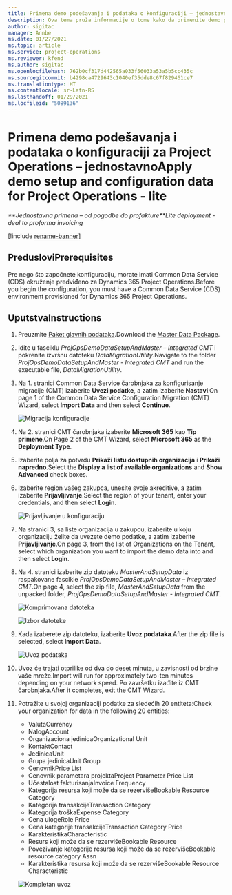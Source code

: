 ```yaml
---
title: Primena demo podešavanja i podataka o konfiguraciji – jednostavno
description: Ova tema pruža informacije o tome kako da primenite demo podešavanja i podatke o konfiguraciji za Project Operations.
author: sigitac
manager: Annbe
ms.date: 01/27/2021
ms.topic: article
ms.service: project-operations
ms.reviewer: kfend
ms.author: sigitac
ms.openlocfilehash: 762b0cf317d442565a033f56033a53a5b5cc435c
ms.sourcegitcommit: b4298ca4729643c1040ef35dde8c67f829461ce7
ms.translationtype: HT
ms.contentlocale: sr-Latn-RS
ms.lasthandoff: 01/29/2021
ms.locfileid: "5089136"
---
```

# <a name="apply-demo-setup-and-configuration-data-for-project-operations---lite"></a><span data-ttu-id="3af51-103">Primena demo podešavanja i podataka o konfiguraciji za Project Operations – jednostavno</span><span class="sxs-lookup"><span data-stu-id="3af51-103">Apply demo setup and configuration data for Project Operations - lite</span></span> 

<span data-ttu-id="3af51-104">_\*\*Jednostavna primena – od pogodbe do profakture_</span><span class="sxs-lookup"><span data-stu-id="3af51-104">_\*\*Lite deployment - deal to proforma invoicing_</span></span>

[!include [rename-banner](~/includes/cc-data-platform-banner.md)]

## <a name="prerequisites"></a><span data-ttu-id="3af51-105">Preduslovi</span><span class="sxs-lookup"><span data-stu-id="3af51-105">Prerequisites</span></span>

<span data-ttu-id="3af51-106">Pre nego što započnete konfiguraciju, morate imati Common Data Service (CDS) okruženje predviđeno za Dynamics 365 Project Operations.</span><span class="sxs-lookup"><span data-stu-id="3af51-106">Before you begin the configuration, you must have a Common Data Service (CDS) environment provisioned for Dynamics 365 Project Operations.</span></span>


## <a name="instructions"></a><span data-ttu-id="3af51-107">Uputstva</span><span class="sxs-lookup"><span data-stu-id="3af51-107">Instructions</span></span>

1. <span data-ttu-id="3af51-108">Preuzmite [Paket glavnih podataka](https://download.microsoft.com/download/3/4/1/341bf279-a64f-4baa-af31-ce624859b518/ProjOpsSampleSetupData%20-%20CE%20only%20CMT.zip).</span><span class="sxs-lookup"><span data-stu-id="3af51-108">Download the [Master Data Package](https://download.microsoft.com/download/3/4/1/341bf279-a64f-4baa-af31-ce624859b518/ProjOpsSampleSetupData%20-%20CE%20only%20CMT.zip).</span></span> 
2. <span data-ttu-id="3af51-109">Idite u fasciklu *ProjOpsDemoDataSetupAndMaster – Integrated CMT* i pokrenite izvršnu datoteku *DataMigrationUtility*.</span><span class="sxs-lookup"><span data-stu-id="3af51-109">Navigate to the folder *ProjOpsDemoDataSetupAndMaster - Integrated CMT* and run the executable file, *DataMigrationUtility*.</span></span>
3. <span data-ttu-id="3af51-110">Na 1. stranici Common Data Service čarobnjaka za konfigurisanje migracije (CMT) izaberite **Uvezi podatke**, a zatim izaberite **Nastavi**.</span><span class="sxs-lookup"><span data-stu-id="3af51-110">On page 1 of the Common Data Service Configuration Migration (CMT) Wizard, select **Import Data** and then select **Continue**.</span></span>

    ![Migracija konfiguracije](./media/1ConfigurationMigration.png)

4. <span data-ttu-id="3af51-112">Na 2. stranici CMT čarobnjaka izaberite **Microsoft 365** kao **Tip primene**.</span><span class="sxs-lookup"><span data-stu-id="3af51-112">On Page 2 of the CMT Wizard, select **Microsoft 365** as the **Deployment Type**.</span></span>
5. <span data-ttu-id="3af51-113">Izaberite polja za potvrdu **Prikaži listu dostupnih organizacija** i **Prikaži napredno**.</span><span class="sxs-lookup"><span data-stu-id="3af51-113">Select the **Display a list of available organizations** and **Show Advanced** check boxes.</span></span>
6. <span data-ttu-id="3af51-114">Izaberite region vašeg zakupca, unesite svoje akreditive, a zatim izaberite **Prijavljivanje**.</span><span class="sxs-lookup"><span data-stu-id="3af51-114">Select the region of your tenant, enter your credentials, and then select **Login**.</span></span>

   ![Prijavljivanje u konfiguraciju](./media/2ConfigurationSignin.png)

7. <span data-ttu-id="3af51-116">Na stranici 3, sa liste organizacija u zakupcu, izaberite u koju organizaciju želite da uvezete demo podatke, a zatim izaberite **Prijavljivanje**.</span><span class="sxs-lookup"><span data-stu-id="3af51-116">On page 3, from the list of Organizations on the Tenant, select which organization you want to import the demo data into and then select **Login**.</span></span>
8. <span data-ttu-id="3af51-117">Na 4. stranici izaberite zip datoteku *MasterAndSetupData* iz raspakovane fascikle *ProjOpsDemoDataSetupAndMaster – Integrated CMT*.</span><span class="sxs-lookup"><span data-stu-id="3af51-117">On page 4, select the zip file, *MasterAndSetupData* from the unpacked folder, *ProjOpsDemoDataSetupAndMaster - Integrated CMT*.</span></span>

   ![Komprimovana datoteka](./media/3ZipFile.png)

   ![Izbor datoteke](./media/4SelectAFile.png)

9. <span data-ttu-id="3af51-120">Kada izaberete zip datoteku, izaberite **Uvoz podataka**.</span><span class="sxs-lookup"><span data-stu-id="3af51-120">After the zip file is selected, select **Import Data**.</span></span>

   ![Uvoz podataka](./media/5ImportData.png)

10. <span data-ttu-id="3af51-122">Uvoz će trajati otprilike od dva do deset minuta, u zavisnosti od brzine vaše mreže.</span><span class="sxs-lookup"><span data-stu-id="3af51-122">Import will run for approximately two-ten minutes depending on your network speed.</span></span> <span data-ttu-id="3af51-123">Po završetku izađite iz CMT čarobnjaka.</span><span class="sxs-lookup"><span data-stu-id="3af51-123">After it completes, exit the CMT Wizard.</span></span> 
11. <span data-ttu-id="3af51-124">Potražite u svojoj organizaciji podatke za sledećih 20 entiteta:</span><span class="sxs-lookup"><span data-stu-id="3af51-124">Check your organization for data in the following 20 entities:</span></span>

    -   <span data-ttu-id="3af51-125">Valuta</span><span class="sxs-lookup"><span data-stu-id="3af51-125">Currency</span></span>
    -   <span data-ttu-id="3af51-126">Nalog</span><span class="sxs-lookup"><span data-stu-id="3af51-126">Account</span></span>
    -   <span data-ttu-id="3af51-127">Organizaciona jedinica</span><span class="sxs-lookup"><span data-stu-id="3af51-127">Organizational Unit</span></span>
    -   <span data-ttu-id="3af51-128">Kontakt</span><span class="sxs-lookup"><span data-stu-id="3af51-128">Contact</span></span>
    -   <span data-ttu-id="3af51-129">Jedinica</span><span class="sxs-lookup"><span data-stu-id="3af51-129">Unit</span></span>
    -   <span data-ttu-id="3af51-130">Grupa jedinica</span><span class="sxs-lookup"><span data-stu-id="3af51-130">Unit Group</span></span>
    -   <span data-ttu-id="3af51-131">Cenovnik</span><span class="sxs-lookup"><span data-stu-id="3af51-131">Price List</span></span>
    -   <span data-ttu-id="3af51-132">Cenovnik parametara projekta</span><span class="sxs-lookup"><span data-stu-id="3af51-132">Project Parameter Price List</span></span> 
    -   <span data-ttu-id="3af51-133">Učestalost fakturisanja</span><span class="sxs-lookup"><span data-stu-id="3af51-133">Invoice Frequency</span></span>
    -   <span data-ttu-id="3af51-134">Kategorija resursa koji može da se rezerviše</span><span class="sxs-lookup"><span data-stu-id="3af51-134">Bookable Resource Category</span></span>
    -   <span data-ttu-id="3af51-135">Kategorija transakcije</span><span class="sxs-lookup"><span data-stu-id="3af51-135">Transaction Category</span></span>
    -   <span data-ttu-id="3af51-136">Kategorija troška</span><span class="sxs-lookup"><span data-stu-id="3af51-136">Expense Category</span></span>
    -   <span data-ttu-id="3af51-137">Cena uloge</span><span class="sxs-lookup"><span data-stu-id="3af51-137">Role Price</span></span>
    -   <span data-ttu-id="3af51-138">Cena kategorije transakcije</span><span class="sxs-lookup"><span data-stu-id="3af51-138">Transaction Category Price</span></span>
    -   <span data-ttu-id="3af51-139">Karakteristika</span><span class="sxs-lookup"><span data-stu-id="3af51-139">Characteristic</span></span>
    -   <span data-ttu-id="3af51-140">Resurs koji može da se rezerviše</span><span class="sxs-lookup"><span data-stu-id="3af51-140">Bookable Resource</span></span>
    -   <span data-ttu-id="3af51-141">Povezivanje kategorije resursa koji može da se rezerviše</span><span class="sxs-lookup"><span data-stu-id="3af51-141">Bookable resource category Assn</span></span>
    -   <span data-ttu-id="3af51-142">Karakteristika resursa koji može da se rezerviše</span><span class="sxs-lookup"><span data-stu-id="3af51-142">Bookable Resource Characteristic</span></span>

    ![Kompletan uvoz](./media/6CompleteImport.png)
